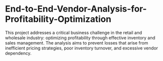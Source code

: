 # End-to-End-Vendor-Analysis-for-Profitability-Optimization
This project addresses a critical business challenge in the retail and wholesale industry: optimizing profitability through effective inventory and sales management. The analysis aims to prevent losses that arise from inefficient pricing strategies, poor inventory turnover, and excessive vendor dependency.
